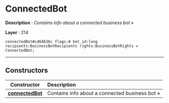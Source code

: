# ConnectedBot

**Description** : *Contains info about a connected business bot &raquo;*

**Layer** : 214

```tl
connectedBot#cd64636c flags:# bot_id:long recipients:BusinessBotRecipients rights:BusinessBotRights = ConnectedBot;
```

---

## Constructors

| Constructor | Description |
| :---: | :--- |
| [**connectedBot**](constructor/connectedBot) | Contains info about a connected business bot » |